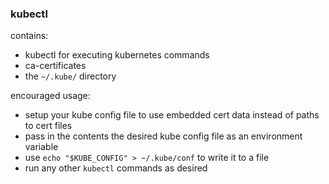 ### kubectl

contains:
- kubectl for executing kubernetes commands
- ca-certificates
- the `~/.kube/` directory

encouraged usage:
- setup your kube config file to use embedded cert data instead of paths to cert files
- pass in the contents the desired kube config file as an environment variable
- use `echo "$KUBE_CONFIG" > ~/.kube/conf` to write it to a file
- run any other `kubectl` commands as desired
